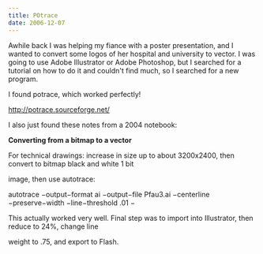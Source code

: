 ```yaml
---
title: POtrace
date: 2006-12-07
---
```

Awhile back I was helping my fiance with a poster presentation, and I wanted to convert some logos of her hospital and university to vector. I was going to use Adobe Illustrator or Adobe Photoshop, but I searched for a tutorial on how to do it and couldn't find much, so I searched for a new program.

I found potrace, which worked perfectly!

<a href="http://potrace.sourceforge.net/">http://potrace.sourceforge.net/</a>

I also just found these notes from a 2004 notebook:

<strong>Converting from a bitmap to a vector</strong>

For technical drawings: increase in size up to about 3200x2400, then convert to bitmap black and white 1 bit

image, then use autotrace:

autotrace −output−format ai −output−file Pfau3.ai −centerline −preserve−width −line−threshold .01 −

This actually worked very well. Final step was to import into Illustrator, then reduce to 24%, change line

weight to .75, and export to Flash.

